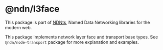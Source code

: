 # @ndn/l3face

This package is part of [NDNts](https://yoursunny.com/p/NDNts/), Named Data Networking libraries for the modern web.

This package implements network layer face and transport base types.
See `@ndn/node-transport` package for more explanation and examples.
